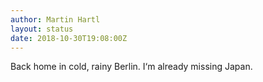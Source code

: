 ```yaml
---
author: Martin Hartl
layout: status
date: 2018-10-30T19:08:00Z
---
```

Back home in cold, rainy Berlin. I‘m already missing Japan.